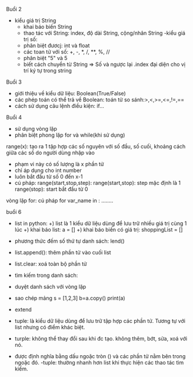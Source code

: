 Buổi 2
- kiểu giá trị String
    + khai báo biến String
    + thao tác với String: index, độ dài String, cộng/nhân String
-kiểu giá trị số:
    + phân biệt đươcj: int và float
    + các toan tử với số: +, -, *, /, **, %, //
    + phân biệt "5" và 5
    + biết cách chuyển từ String => Số và ngược lại
.index đại diện cho vị trí ký tự trong string

Buổi 3
- giới thiệu về kiểu dữ liệu: Boolean(True/False)
- các phép toán có thể trả về Boolean: toán tử so sánh:>,<,>=,<=,!=,==
- cách sử dụng câu lệnh điều kiện: if...

Buổi 4
- sử dụng vòng lặp
- phân biệt phong lặp for và while(khi sử dụng)

range(x): tạo ra 1 tập hợp các số nguyên với số đầu, số cuối, khoảng cách  giữa các số do người dùng nhập vào
- phạm vi này có số lượng là x phần tử
- chỉ áp dụng cho int number
- luôn bắt đầu từ số 0 đến x-1
- cú pháp:
range(start,stop,step):
range(start,stop): step mặc định là 1
range(stop): start bắt đầu từ 0

vòng lặp for: cú pháp
for var_name in <collection>:
    ........

buổi 6
- list in python: 
 +) list là 1 kiểu dữ liệu dùng để lưu trữ nhiều giá trị cùng 1 lúc
 +) khai báo list:
        a = []
+) khai báo biến có giá trị:
        shoppingList = []
- phương thức đếm số thứ tự danh sách: lend()
- list.append(): thêm phần tử vào cuối list
- list.clear: xoá toàn bộ phần tử
- tìm kiếm trong danh sách:
- duyệt danh sách với vòng lặp
- sao chép mảng
s = [1,2,3]
b=a.copy()
print(a)
- extend

- tuple: là kiểu dữ liệu dùng để lưu trữ tập hợp các phần tử. Tương tự với list nhưng có điểm khác biệt.
- turple: không thể thay đổi sau khi đc tạo. không thêm, bớt, sửa, xoá với nó.
- được định nghĩa bằng dấu ngoặc tròn () và các phần tử nằm bên trong ngoặc đó.
-tuple: thường nhanh hơn list khi thực hiện các thao tác tìm kiếm.